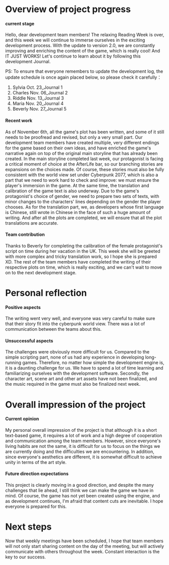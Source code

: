 # **Overview of project progress**
#### **current stage**
   Hello, dear development team members! The relaxing Reading Week is over, and this week we will continue to immerse ourselves in the exciting development process. With the update to version 2.0, we are constantly improving and enriching the content of the game, which is really cool! And IT JUST WORKS! Let's continue to learn about it by following this development Journal.
   
   PS: To ensure that everyone remembers to update the development log, the update schedule is once again placed below, so please check it carefully：
   1. Sylvia Oct. 23_Journal 1
   2. Charles Nov. 06_Journal 2
   3. Riddle Nov. 13_Journal 3
   4. Maria Nov. 20_Journal 4
   5. Beverly Nov. 27_Journal 5

#### **Recent work**

As of November 6th, all the game's plot has been written, and some of it still needs to be proofread and revised, but only a very small part. Our development team members have created multiple, very different endings for the game based on their own ideas, and have enriched the game's narrative again on top of the original main storyline that has already been created. In the main storyline completed last week, our protagonist is facing a critical moment of choice at the AfterLife bar, so our branching stories are expansions on the choices made. Of course, these stories must also be fully consistent with the world view set under Cyberpunk 2077, which is also a part that we need to work hard to check and improve: we must ensure the player's immersion in the game. At the same time, the translation and calibration of the game text is also underway. Due to the game's protagonist's choice of gender, we need to prepare two sets of texts, with minor changes to the characters' lines depending on the gender the player chooses. As for the translation part, we, as developers whose first language is Chinese, still wrote in Chinese in the face of such a huge amount of writing. And after all the plots are completed, we will ensure that all the plot translations are accurate.

#### **Team contribution**
Thanks to Beverly for completing the calibration of the female protagonist's script on time during her vacation in the UK. This week she will be greeted with more complex and tricky translation work, so I hope she is prepared XD. The rest of the team members have completed the writing of their respective plots on time, which is really exciting, and we can't wait to move on to the next development stage.

# **Personal reflection**
#### **Positive aspects**
The writing went very well, and everyone was very careful to make sure that their story fit into the cyberpunk world view. There was a lot of communication between the teams about this.

#### **Unsuccessful aspects**
The challenges were obviously more difficult for us. Compared to the simple scripting part, none of us had any experience in developing long-running games. Therefore, no matter how simple the development engine is, it is a daunting challenge for us. We have to spend a lot of time learning and familiarizing ourselves with the development software. Secondly, the character art, scene art and other art assets have not been finalized, and the music required in the game must also be finalized next week.

# **Overall impression of the project** 
#### **Current opinion**
My personal overall impression of the project is that although it is a short text-based game, it requires a lot of work and a high degree of cooperation and communication among the team members. However, since everyone's living habits are not the same, it is difficult for us to focus on the things we are currently doing and the difficulties we are encountering. In addition, since everyone's aesthetics are different, it is somewhat difficult to achieve unity in terms of the art style.

#### **Future direction expectations**
This project is clearly moving in a good direction, and despite the many challenges that lie ahead, I still think we can make the game we have in mind. Of course, the game has not yet been created using the engine, and as development continues, I'm afraid that content cuts are inevitable. I hope everyone is prepared for this.

# **Next steps**
Now that weekly meetings have been scheduled, I hope that team members will not only start sharing content on the day of the meeting, but will actively communicate with others throughout the week. Constant interaction is the key to our success.
